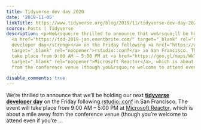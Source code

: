 ```yaml
---
title: Tidyverse dev day 2020
date: '2019-11-05'
linkTitle: https://www.tidyverse.org/blog/2019/11/tidyverse-dev-day-2020/
source: Posts | Tidyverse
description: <p>We&rsquo;re thrilled to announce that we&rsquo;ll be holding our next
  <a href="https://tdd-2019-jan.eventbrite.com/" target="_blank" rel="noopener"><strong>tidyverse
  developer day</strong></a> on the Friday following <a href="https://www.rstudio.com/conference/"
  target="_blank" rel="noopener">rstudio::conf</a> in San Francisco. The event will
  take place from 9:00 AM – 5:00 PM at <a href="https://goo.gl/maps/WkTivUvisfvVPRxt8"
  target="_blank" rel="noopener">Microsoft Reactor</a>, which is about a mile away
  from the conference venue (though you&rsquo;re welcome to attend even if you&rsquo;re
  ...
disable_comments: true
---
```

<p>We&rsquo;re thrilled to announce that we&rsquo;ll be holding our next <a href="https://tdd-2019-jan.eventbrite.com/" target="_blank" rel="noopener"><strong>tidyverse developer day</strong></a> on the Friday following <a href="https://www.rstudio.com/conference/" target="_blank" rel="noopener">rstudio::conf</a> in San Francisco. The event will take place from 9:00 AM – 5:00 PM at <a href="https://goo.gl/maps/WkTivUvisfvVPRxt8" target="_blank" rel="noopener">Microsoft Reactor</a>, which is about a mile away from the conference venue (though you&rsquo;re welcome to attend even if you&rsquo;re ...